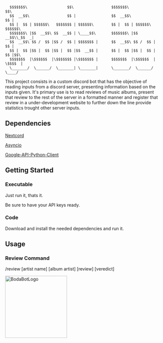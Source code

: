       $$$$$$$\                  $$\                 $$$$$$$\             $$\     
      $$  __$$\                 $$ |                $$  __$$\            $$ |    
      $$ |  $$ | $$$$$$\   $$$$$$$ | $$$$$$\        $$ |  $$ | $$$$$$\ $$$$$$\   
      $$$$$$$\ |$$  __$$\ $$  __$$ | \____$$\       $$$$$$$\ |$$  __$$\\_$$  _|  
      $$  __$$\ $$ /  $$ |$$ /  $$ | $$$$$$$ |      $$  __$$\ $$ /  $$ | $$ |    
      $$ |  $$ |$$ |  $$ |$$ |  $$ |$$  __$$ |      $$ |  $$ |$$ |  $$ | $$ |$$\ 
      $$$$$$$  |\$$$$$$  |\$$$$$$$ |\$$$$$$$ |      $$$$$$$  |\$$$$$$  | \$$$$  |
      \_______/  \______/  \_______| \_______|      \_______/  \______/   \____/

This project consists in a custom discord bot that has the objective of reading inputs from a discord server, presenting information based on the inputs given.
It's primary use is to read reviews of music albums, present that review to the rest of the server in a formatted manner and register that review in a under-development website to further down the line provide statistics trought other server inputs.

## Dependencies
[Nextcord](https://docs.nextcord.dev/en/stable/)

[Asyncio](https://docs.python.org/3/library/asyncio.html)

[Google-API-Python-Client](https://github.com/googleapis/google-api-python-client)


## Getting Started
### Executable
Just run it, thats it.

Be sure to have your API keys ready.

### Code
Download and install the needed dependencies and run it.


## Usage
### Review Command
/review [artist name] [album artist] [review] [veredict]

<img src="https://i.ibb.co/g6jQc7n/boda-bot-icon2.png" alt="BodaBotLogo" width="200" height="200">

